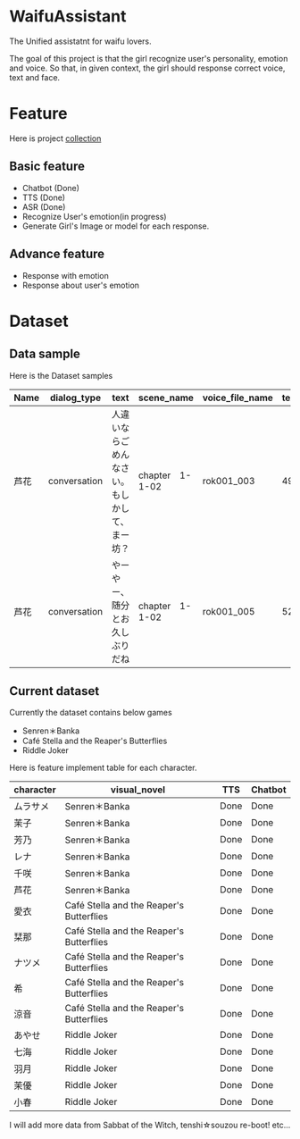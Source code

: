 # WaifuAssistant

The Unified assistatnt for waifu lovers.

The goal of this project is that the girl recognize user's personality, emotion and voice. So that, in given context, the girl should response correct voice, text and face.

# Feature

Here is project [collection](https://huggingface.co/collections/spow12/visual-novel-66416e5e0e40c1344698d675)

## Basic feature

- Chatbot (Done)
- TTS (Done)
- ASR (Done)
- Recognize User's emotion(in progress)
- Generate Girl's Image or model for each response.

## Advance feature

- Response with emotion
- Response about user's emotion

# Dataset

## Data sample
Here is the Dataset samples

Name | dialog_type | text |scene_name | voice_file_name | text_idx  | game_name |
--- | --- | --- | --- | --- |  --- |  --- | 
芦花	| conversation |	人違いならごめんなさい。もしかして、まー坊？	| chapter　1-1-02	| rok001_003 |	49	| SenrenBanka |
芦花	| conversation | やーやー、随分とお久しぶりだね	| chapter　1-1-02 |rok001_005 |	52	| SenrenBanka	| 

## Current dataset

Currently the dataset contains below games

- Senren＊Banka
- Café Stella and the Reaper's Butterflies
- Riddle Joker

Here is feature implement table for each character.

character | visual_novel | TTS | Chatbot |
--- | --- | --- | --- | 
ムラサメ | Senren＊Banka | Done | Done | 
茉子  | Senren＊Banka | Done | Done | 
芳乃  |  Senren＊Banka | Done | Done | 
レナ  | Senren＊Banka | Done | Done | 
千咲  | Senren＊Banka | Done | Done | 
芦花  | Senren＊Banka | Done | Done | 
愛衣  | Café Stella and the Reaper's Butterflies | Done | Done | 
栞那  | Café Stella and the Reaper's Butterflies | Done | Done | 
ナツメ | Café Stella and the Reaper's Butterflies | Done | Done | 
希    | Café Stella and the Reaper's Butterflies | Done | Done | 
涼音  | Café Stella and the Reaper's Butterflies | Done | Done | 
あやせ    | Riddle Joker | Done | Done | 
七海     | Riddle Joker | Done | Done | 
羽月     | Riddle Joker | Done | Done | 
茉優     | Riddle Joker | Done | Done | 
小春     | Riddle Joker | Done | Done | 

I will add more data from Sabbat of the Witch, tenshi☆souzou re-boot! etc...
